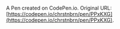 # 

A Pen created on CodePen.io. Original URL: [https://codepen.io/chrstnbrn/pen/PPxKXG](https://codepen.io/chrstnbrn/pen/PPxKXG).


